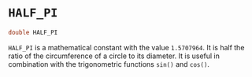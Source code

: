 # `HALF_PI`

```dart
double HALF_PI
```

`HALF_PI` is a mathematical constant with the value `1.5707964`. It is half the ratio of the circumference of a circle to its diameter. It is useful in combination with the trigonometric functions `sin()` and `cos()`.
